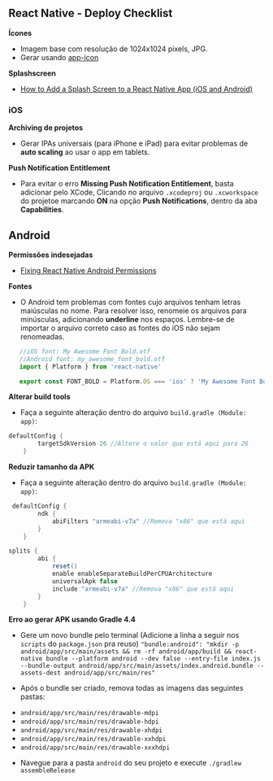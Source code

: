 ## React Native - Deploy Checklist

**Ícones**
- Imagem base com resolução de 1024x1024 pixels, JPG.
- Gerar usando [app-icon](https://www.npmjs.com/package/app-icon)

**Splashscreen**
- [How to Add a Splash Screen to a React Native App (iOS and Android)](https://medium.com/handlebar-labs/how-to-add-a-splash-screen-to-a-react-native-app-ios-and-android-30a3cec835ae)


### iOS
**Archiving de projetos**
- Gerar IPAs universais (para iPhone e iPad) para evitar problemas de __auto scaling__ ao usar o app em tablets.

**Push Notification Entitlement**
- Para evitar o erro __Missing  Push Notification Entitlement__, basta adicionar pelo XCode, Clicando no arquivo
`.xcodeproj` ou `.xcworkspace` do projetoe marcando __ON__ na opção __Push Notifications__, dentro da aba __Capabilities__.

## Android

**Permissões indesejadas**
- [Fixing React Native Android Permissions](https://medium.com/@applification/fixing-react-native-android-permissions-9e78996e9865)

**Fontes**
- O Android tem problemas com fontes cujo arquivos tenham letras maiúsculas no nome. Para resolver isso,
renomeie os arquivos para minúsculas, adicionando __underline__ nos espaços. Lembre-se de importar o arquivo
correto caso as fontes do iOS não sejam renomeadas.

```js
   //iOS font: My Awesome Font Bold.otf
   //Android font: my_awesome_font_bold.otf
   import { Platform } from 'react-native'

   export const FONT_BOLD = Platform.OS === 'ios' ? 'My Awesome Font Bold' : 'my_awesome_font_bold'
```

**Alterar build tools**
- Faça a seguinte alteração dentro do arquivo `build.gradle (Module: app)`:

```gradle
defaultConfig {
        targetSdkVersion 26 //Altere o valor que está aqui para 26
    }
```

**Reduzir tamanho da APK**
- Faça a seguinte alteração dentro do arquivo `build.gradle (Module: app)`:

```gradle
 defaultConfig {
        ndk {
            abiFilters "armeabi-v7a" //Remova "x86" que está aqui
        }
    }

splits {
        abi {
            reset()
            enable enableSeparateBuildPerCPUArchitecture
            universalApk false 
            include "armeabi-v7a" //Remova "x86" que está aqui
        }
    }
```

**Erro ao gerar APK usando Gradle 4.4**
- Gere um novo bundle pelo terminal (Adicione a linha a seguir nos `scripts` do `package.json` pra reuso)
`"bundle:android": "mkdir -p android/app/src/main/assets && rm -rf android/app/build && react-native bundle --platform android --dev false --entry-file index.js --bundle-output android/app/src/main/assets/index.android.bundle --assets-dest android/app/src/main/res"`

- Após o bundle ser criado, remova todas as imagens das seguintes pastas:
* `android/app/src/main/res/drawable-mdpi`
* `android/app/src/main/res/drawable-hdpi`
* `android/app/src/main/res/drawable-xhdpi`
* `android/app/src/main/res/drawable-xxhdpi`
* `android/app/src/main/res/drawable-xxxhdpi`

- Navegue para a pasta `android` do seu projeto e execute `./gradlew assembleRelease`
